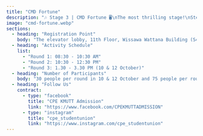 ```yaml
---
title: "CMD Fortune"
description: "🎶 Stage 3 | CMD Fortune 🖥️\nThe most thrilling stage!\nStep into the role of a \"hacker\" and use basic Linux commands\n(such as ls, cat) to clear each challenge, unlock hidden hints,\nand solve puzzles until you reach the final output 🎯"
image: "cmd-fortune.webp"
sections:
  - heading: "Registration Point"
    body: "The elevator lobby, 11th Floor, Wissawa Wattana Building (S4)"
  - heading: "Activity Schedule"
    list:
      - "Round 1: 08:30 - 10:30 AM" 
      - "Round 2: 10:30 - 12:30 PM"
      - "Round 3: 1.30 - 3.30 PM (10 & 12 October)"
  - heading: "Number of Participants"
    body: "30 people per round in 10 & 12 October and 75 people per round in 11 Octocer"
  - heading: "Follow Us"
    contract:
      - type: "facebook"
        title: "CPE KMUTT Admission"
        link: "https://www.facebook.com/CPEKMUTTADMISSION"
      - type: "instagram"
        title: "cpe_studentunion"
        link: "https://www.instagram.com/cpe_studentunion"
---
```

